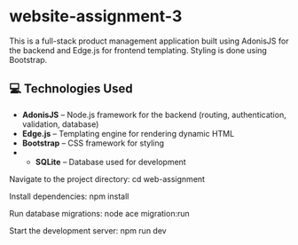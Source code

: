 # website-assignment-3
This is a full-stack product management application built using AdonisJS for the backend and Edge.js for frontend templating. Styling is done using Bootstrap.

## 💻 Technologies Used

- **AdonisJS** – Node.js framework for the backend (routing, authentication, validation, database)
- **Edge.js** – Templating engine for rendering dynamic HTML
- **Bootstrap** – CSS framework for styling
- - **SQLite** – Database used for development

Navigate to the project directory:
 cd web-assignment

Install dependencies:
npm install

Run database migrations:
node ace migration:run

Start the development server:
npm run dev
